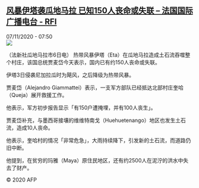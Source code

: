 <!--1604735760000-->
[风暴伊塔袭瓜地马拉 已知150人丧命或失联 – 法国国际广播电台 - RFI](http://www.rfi.fr//cn/contenu/20201107-%E9%A3%8E%E6%9A%B4%E4%BC%8A%E5%A1%94%E8%A2%AD%E7%93%9C%E5%9C%B0%E9%A9%AC%E6%8B%89-%E5%B7%B2%E7%9F%A5150%E4%BA%BA%E4%B8%A7%E5%91%BD%E6%88%96%E5%A4%B1%E8%81%94)
------

<div>07/11/2020 - 07:50</div><img src="https://s.rfi.fr/media/display/1cd213b0-20c7-11eb-b5f3-005056a98db9/w:310/p:16x9/int0008b.201107145001.jpg"><div class="t-content__body u-clearfix"><p>（法新社瓜地马拉市6日电）    热带风暴伊塔（Eta）在瓜地马拉造成土石流吞噬整个村庄，该国总统贾麦岱今天表示，国内已有约150人丧命或失联。</p><p>伊塔3日侵袭尼加拉瓜时为飓风，之后降级为热带风暴。</p><p>贾麦岱（Alejandro Giammattei）表示，一支军方部队已经抵达北部村庄奎哈（Queja）展开救援工作。</p><p>他表示，军方初步报告显示「有150户遭掩埋，并有100人丧生」。</p><p>贾麦岱补充，与墨西哥接壤的维维特南戈（Huehuetenango）地区也发生土石流，造成10人丧命。</p><p>他表示，奎哈村的情况「非常危急」，大雨持续降下，引发新的土石流，而道路仍旧中断。</p><p>他提到，在贫穷的玛雅（Maya）原住民地区，还有约2500人在泥泞的洪水中失去了财产。</p><p class="t-copyright">© 2020 AFP</p>        </div>

